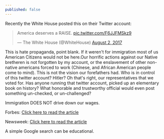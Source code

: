 ```yaml
---
published: false
---
```

Recently the White House posted this on their Twitter account: 
 <blockquote class="twitter-tweet" data-lang="en"><p lang="es" dir="ltr">America deserves a RAISE. <a href="https://t.co/F6JJFMSkz9">pic.twitter.com/F6JJFMSkz9</a></p>— The White House (@WhiteHouse) <a href="https://twitter.com/WhiteHouse/status/892775255835639808">August 2, 2017</a></blockquote>
<script async src="//platform.twitter.com/widgets.js" charset="utf-8"></script>

This is hate propaganda, point blank. If it weren't for immigration most of us American Citizens would not be here.Our horrific actions against our Native bretheren is not forgotten by my account, or the enslavement of other non-native americans forced to work (Chinese, and African American people come to mind). This is not the vision our forefathers had. Who is in control of this twitter account? Hitler?
Oh that's right, our representatives that we voted for. Has anyone running that twitter account, picked up an elementary book on history? What honorable and trustworthy official would even post something un-checked, or un-challenged?

Immigration DOES NOT drive down our wages.

Forbes: [Click here to read the article](http://bit.ly/2upEM6X)

Newsweek: [Click here to read the article](http://bit.ly/2vFKOQG)

A simple Google search can be educational. 
